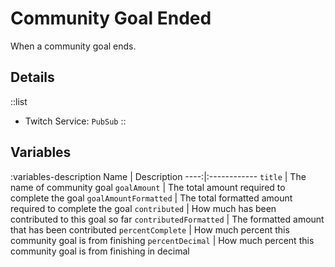 # Community Goal Ended
When a community goal ends.

## Details
::list
- Twitch Service: `PubSub`
::

## Variables
:variables-description
Name | Description
----:|:------------
`title` | The name of community goal
`goalAmount` | The total amount required to complete the goal
`goalAmountFormatted` | The total formatted amount required to complete the goal
`contributed` | How much has been contributed to this goal so far
`contributedFormatted` | The formatted amount that has been contributed
`percentComplete` | How much percent this community goal is from finishing
`percentDecimal` | How much percent this community goal is from finishing in decimal